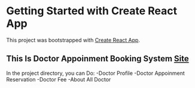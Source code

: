 # Getting Started with Create React App

This project was bootstrapped with [Create React App](https://github.com/facebook/create-react-app).

## This Is Doctor Appoinment Booking System [Site](https://doctor-react.netlify.app/)

In the project directory, you can Do:
-Doctor Profile
-Doctor Appoinment Reservation
-Doctor Fee
-About All Doctor
